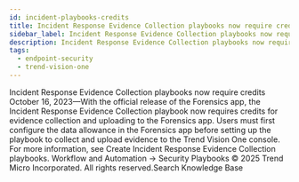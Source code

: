 ```yaml
---
id: incident-playbooks-credits
title: Incident Response Evidence Collection playbooks now require credits
sidebar_label: Incident Response Evidence Collection playbooks now require credits
description: Incident Response Evidence Collection playbooks now require credits
tags:
  - endpoint-security
  - trend-vision-one
---
```


 Incident Response Evidence Collection playbooks now require credits October 16, 2023—With the official release of the Forensics app, the Incident Response Evidence Collection playbook now requires credits for evidence collection and uploading to the Forensics app. Users must first configure the data allowance in the Forensics app before setting up the playbook to collect and upload evidence to the Trend Vision One console. For more information, see Create Incident Response Evidence Collection playbooks. Workflow and Automation → Security Playbooks © 2025 Trend Micro Incorporated. All rights reserved.Search Knowledge Base